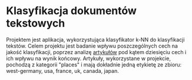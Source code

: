 # Klasyfikacja dokumentów tekstowych
Projektem jest aplikacja, wykorzystująca klasyfikator k-NN do klasyfikacji tekstów.
Celem projektu jest badanie wpływu poszczególnych cech na jakość klasyfikacji, poprzez analizę [artykułów](https://archive.ics.uci.edu/ml/datasets/Reuters-21578+Text+Categorization+Collection) pod kątem dziesięciu cech i ich wpływu na wynik końcowy.
Artykuły, wykorzystane w projekcie, pochodzą z kategorii "places" i mają dokładnie jedną etykietę ze zbioru: west-germany, usa, france, uk, canada, japan.